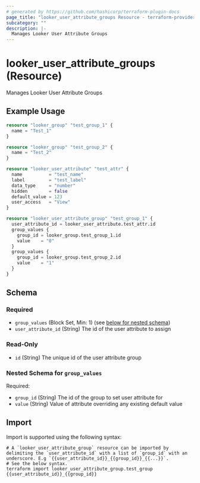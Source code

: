 ```yaml
---
# generated by https://github.com/hashicorp/terraform-plugin-docs
page_title: "looker_user_attribute_groups Resource - terraform-provider-looker"
subcategory: ""
description: |-
  Manages Looker User Attribute Groups
---
```


# looker_user_attribute_groups (Resource)

Manages Looker User Attribute Groups

## Example Usage

```terraform
resource "looker_group" "test_group_1" {
  name = "Test_1"
}

resource "looker_group" "test_group_2" {
  name = "Test_2"
}

resource "looker_user_attribute" "test_attr" {
  name          = "test_name"
  label         = "test_label"
  data_type     = "number"
  hidden        = false
  default_value = 123
  user_access   = "View"
}

resource "looker_user_attribute_group" "test_group_1" {
  user_attribute_id = looker_user_attribute.test_attr.id
  group_values {
    group_id = looker_group.test_group_1.id
    value    = "0"
  }
  group_values {
    group_id = looker_group.test_group_2.id
    value    = "1"
  }
}
```

<!-- schema generated by tfplugindocs -->
## Schema

### Required

- `group_values` (Block Set, Min: 1) (see [below for nested schema](#nestedblock--group_values))
- `user_attribute_id` (String) The id of the user attribute to assign

### Read-Only

- `id` (String) The unique id of the user attribute group

<a id="nestedblock--group_values"></a>
### Nested Schema for `group_values`

Required:

- `group_id` (String) The id of the group to set user attribute for
- `value` (String) Value of attribute overriding any existing default value

## Import

Import is supported using the following syntax:

```shell
# A `looker_user_attribute_group` resource can be imported by delimiting the `user_attribute_id` with a list of `group_id` with an underscore. E.g `{{user_attribute_id}}_{{group_id}}_{{...}}`. 
# See the below syntax.
terraform import looker_user_attribute_group.test_group {{user_attribute_id}}_{{group_id}}
```
